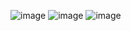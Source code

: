 ![image](https://user-images.githubusercontent.com/95389515/202857300-39fd6ea4-c4e1-4696-ac33-7a63bba23236.png)
![image](https://user-images.githubusercontent.com/95389515/202857308-82602642-4acd-4523-89f0-54553ffb8388.png)
![image](https://user-images.githubusercontent.com/95389515/202857312-8173805c-db5d-4495-93e0-cfca597e4609.png)
